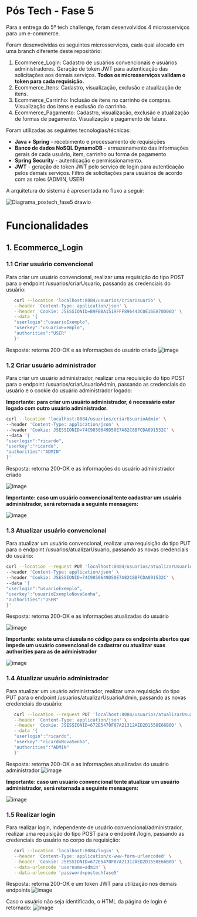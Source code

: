 # Pós Tech - Fase 5

Para a entrega do 5º tech challenge, foram desenvolvidos 4 microsserviços para um e-commerce.

Foram desenvolvidas os seguintes microsserviços, cada qual alocado em uma branch diferente deste repositório:

1. Ecommerce_Login: Cadastro de usuários convencionais e usuários administradores. Geração de token JWT para autenticação das solicitações aos demais serviços. **Todos os microsserviços validam o token para cada requisição.**
2. Ecommerce_Itens: Cadastro, visualização, exclusão e atualização de itens. 
3. Ecommerce_Carrinho: Inclusão de itens no carrinho de compras. Visualização dos itens e exclusão do carrinho.
4. Ecommerce_Pagamento: Cadastro, visualização, exclusão e atualização de formas de pagamento. Visualização e pagamento de fatura.
   
Foram utilizadas as seguintes tecnologias/técnicas:
 * **Java + Spring** - recebimento e processamento de requisições
 * **Banco de dados NoSQL DynamoDB** - armazenamento das informações gerais de cada usuário, item, carrinho ou forma de pagamento
 * **Spring Security** - autenticação e permissionamento.
 * **JWT** -  geração de token JWT pelo serviço de login para autenticação pelos demais serviços. Filtro de solicitações para usuários de acordo com as roles (ADMIN, USER)

A arquitetura do sistema é apresentada no fluxo a seguir:

![Diagrama_postech_fase5 drawio](https://github.com/RMorelloS/Pos-Tech-Java-Fase-5/assets/32580031/c3411817-be0f-4eb7-9c21-96e30508d9dc)

# Funcionalidades

## 1. Ecommerce_Login

### 1.1 Criar usuário convencional

Para criar um usuário convencional, realizar uma requisição do tipo POST para o endpoint /usuarios/criarUsuario, passando as credenciais do usuário:

```bash
   curl --location 'localhost:8084/usuarios/criarUsuario' \
   --header 'Content-Type: application/json' \
   --header 'Cookie: JSESSIONID=B9FBBA1519FFF896443C0E16EA70D06D' \
   --data '{
   "userlogin":"usuarioExemplo",
   "userkey":"usuarioExemplo",
   "authorities":"USER"
   }'
```

Resposta: retorna 200-OK e as informações do usuário criado
![image](https://github.com/RMorelloS/Pos-Tech-Java-Fase-5/assets/32580031/82deb9c1-88e8-4ddc-893a-b8b1d56bfad7)


### 1.2 Criar usuário administrador

Para criar um usuário administrador, realizar uma requisição do tipo POST para o endpoint /usuarios/criarUsuarioAdmin, passando as credenciais do usuário e o cookie do usuário administrador logado:

**Importante: para criar um usuário administrador, é necessário estar logado com outro usuário administrador.**

```bash
curl --location 'localhost:8084/usuarios/criarUsuarioAdmin' \
--header 'Content-Type: application/json' \
--header 'Cookie: JSESSIONID=74C9850649D50E7A82C8BFCDA091532C' \
--data '{
"userlogin":"ricardo",
"userkey":"ricardo",
"authorities":"ADMIN"
}'
```

Resposta: retorna 200-OK e as informações do usuário administrador criado

![image](https://github.com/RMorelloS/Pos-Tech-Java-Fase-5/assets/32580031/3f6391ac-340c-4e4d-89e9-6c00eb72a3ac)

**Importante: caso um usuário convencional tente cadastrar um usuário administrador, será retornada a seguinte mensagem:**

![image](https://github.com/RMorelloS/Pos-Tech-Java-Fase-5/assets/32580031/a130aedd-faf8-46ba-ba70-0708e8c226a4)


### 1.3 Atualizar usuário convencional

Para atualizar um usuário convencional, realizar uma requisição do tipo PUT para o endpoint /usuarios/atualizarUsuario, passando as novas credenciais do usuário:

```bash
curl --location --request PUT 'localhost:8084/usuarios/atualizarUsuario' \
--header 'Content-Type: application/json' \
--header 'Cookie: JSESSIONID=74C9850649D50E7A82C8BFCDA091532C' \
--data '{
"userlogin":"usuarioExemplo",
"userkey":"usuarioExemploNovaSenha",
"authorities":"USER"
}'
```

Resposta: retorna 200-OK e as informações atualizadas do usuário

![image](https://github.com/RMorelloS/Pos-Tech-Java-Fase-5/assets/32580031/b4fc18f8-6ae7-4b1a-8ef9-daccb2018e4a)

**Importante: existe uma cláusula no código para os endpoints abertos que impede um usuário convencional de cadastrar ou atualizar suas authorities para as de administrador**

![image](https://github.com/RMorelloS/Pos-Tech-Java-Fase-5/assets/32580031/8710300c-6572-489d-a62c-db91f0fa828b)


### 1.4 Atualizar usuário administrador

Para atualizar um usuário administrador, realizar uma requisição do tipo PUT para o endpoint /usuarios/atualizarUsuarioAdmin, passando as novas credenciais do usuário:

```bash
   curl --location --request PUT 'localhost:8084/usuarios/atualizarUsuarioAdmin' \
   --header 'Content-Type: application/json' \
   --header 'Cookie: JSESSIONID=672E5470F07A21312AED2D1550E66B0D' \
   --data '{
   "userlogin":"ricardo",
   "userkey":"ricardoNovaSenha",
   "authorities":"ADMIN"
   }'
```

Resposta: retorna 200-OK e as informações atualizadas do usuário administrador
![image](https://github.com/RMorelloS/Pos-Tech-Java-Fase-5/assets/32580031/a8a89517-a983-4fb8-adeb-26875600710f)


**Importante: caso um usuário convencional tente atualizar um usuário administrador, será retornada a seguinte mensagem:**

![image](https://github.com/RMorelloS/Pos-Tech-Java-Fase-5/assets/32580031/e7f2d739-0507-4f62-a20c-fa97393a68c0)

### 1.5 Realizar login

Para realizar login, independente de usuário convencional/administrador, realizar uma requisição do tipo POST para o endpoint /login, passando as credenciais do usuário no corpo da requisição:

```bash
   curl --location 'localhost:8084/login' \
   --header 'Content-Type: application/x-www-form-urlencoded' \
   --header 'Cookie: JSESSIONID=672E5470F07A21312AED2D1550E66B0D' \
   --data-urlencode 'username=admin' \
   --data-urlencode 'password=postechfase5'
```

Resposta: retorna 200-OK e um token JWT para utilização nos demais endpoints
![image](https://github.com/RMorelloS/Pos-Tech-Java-Fase-5/assets/32580031/49ca0408-6f86-4659-895b-ab45ce74f35e)

Caso o usuário não seja identificado, o HTML da página de login é retornado:
![image](https://github.com/RMorelloS/Pos-Tech-Java-Fase-5/assets/32580031/16ad1e06-f58f-4b83-903d-fba7e5c4b4b1)




